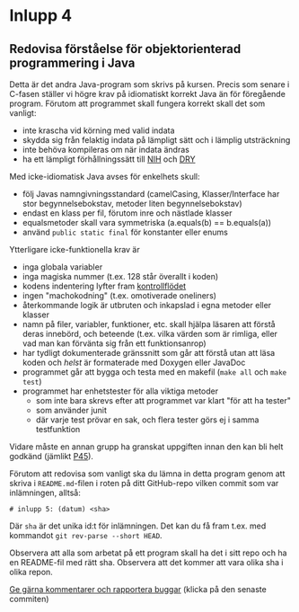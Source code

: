 # Inlupp 4

## Redovisa förståelse för  objektorienterad programmering i Java

Detta är det andra Java-program som skrivs på kursen. Precis som
senare i C-fasen ställer vi högre krav på idiomatiskt korrekt Java
än för föregående program. Förutom att programmet skall fungera
korrekt skall det som vanligt:

* inte krascha vid körning med valid indata
* skydda sig från felaktig indata på lämpligt sätt och i lämplig utsträckning
* inte behöva kompileras om när indata ändras
* ha ett lämpligt förhållningssätt till [NIH](http://en.wikipedia.org/wiki/Not_invented_here)  och [DRY](http://en.wikipedia.org/wiki/Don't_repeat_yourself)

Med icke-idiomatisk Java avses för enkelhets skull:

* följ Javas namngivningsstandard (camelCasing, Klasser/Interface har stor begynnelsebokstav, metoder liten begynnelsebokstav)
* endast en klass per fil, förutom inre och nästlade klasser
* equalsmetoder skall vara symmetriska (a.equals(b) == b.equals(a))
* använd `public static final` för konstanter eller enums 

Ytterligare icke-funktionella krav är 

* inga globala variabler 
* inga magiska nummer (t.ex. 128 står överallt i koden)
* kodens indentering lyfter fram [kontrollflödet](http://en.wikipedia.org/wiki/Control_flow)
* ingen "machokodning" (t.ex. omotiverade oneliners)
* återkommande logik är utbruten och inkapslad i egna metoder eller klasser 
* namn på filer, variabler, funktioner, etc. skall hjälpa läsaren att förstå deras innebörd, och beteende (t.ex. vilka värden som är rimliga, eller vad man kan förvänta sig från ett funktionsanrop)
* har tydligt dokumenterade gränssnitt som går att förstå utan att läsa koden och *helst* är formaterade med Doxygen eller JavaDoc
* programmet går att bygga och testa med en makefil (`make all` och `make test`)
* programmet har enhetstester för alla viktiga metoder
  * som inte bara skrevs efter att programmet var klart "för att ha tester"
  * som använder junit
  * där varje test prövar en sak, och flera tester görs ej i samma testfunktion

Vidare måste en annan grupp ha granskat uppgiften innan den kan
bli helt godkänd (jämlikt [P45](http://auportal.herokuapp.com/achievements/45)).



Förutom att redovisa som vanligt ska du lämna in detta program
genom att skriva i `README.md`-filen i roten på ditt GitHub-repo
vilken commit som var inlämningen, alltså:

```
# inlupp 5: (datum) <sha>
```

Där `sha` är det unika id:t för inlämningen. Det kan du få fram
t.ex. med kommandot `git rev-parse --short HEAD`.

Observera att alla som arbetat på ett program skall ha det i sitt
repo och ha en README-fil med rätt sha. Observera att det kommer
att vara olika sha i olika repon.

[Ge gärna kommentarer och rapportera buggar](https://github.com/IOOPM-UU/achievements/commits/master/z104.md) (klicka på den senaste commiten)
